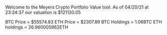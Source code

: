 Welcome to the Meyers Crypto Portfolio Value tool. 
As of 04/20/21 at 23:24:37 our valuation is $121130.05 

BTC Price = $55574.83
 ETH Price = $2307.89
BTC Holdings = 1.06BTC
 ETH holdings = 26.960005962ETH 
